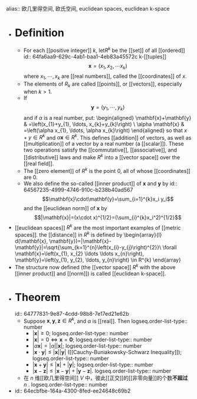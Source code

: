 alias:: 欧几里得空间, 欧氏空间, euclidean spaces, euclidean k-space

- # Definition
	- For each [[positive integer]] $k$, let$R^k$ be the [[set]] of all [[ordered]]
	  id:: 64fa6aa9-629c-4ab1-baa1-4eb83a45572c
	  k-[[tuples]]
	  $$\mathbf{x} = (x_1, x_2,\cdots x_k)$$
	  where $x_1 , \cdots, x_k$ are [[real numbers]], called the [[coordinates]] of $x$.
	- The elements of $R_k$ are called [[points]], or [[vectors]], especially when $k > 1$.
	- If $$\mathbf{y} = (y_1,\cdots, y_k)$$ and if $\alpha$ is a real number, put:
	  \begin{aligned}
	  \mathbf{x}+\mathbf{y} & =\left(x_{1}+y_{1}, \ldots, x_{k}+y_{k}\right) \\
	  \alpha \mathbf{x} & =\left(\alpha x_{1}, \ldots, \alpha x_{k}\right)
	  \end{aligned}
	  so that $x + y\in R^k$ and $\alpha\mathbf{x}\in R^k$. This defines [[addition]] of vectors, as well as [[multiplication]] of a vector by a real number (a [[scalar]]). These two operations satisfy the [[commutative]], [[associative]], and [[distributive]] laws and make $R^k$ into a [[vector space]] over the [[real field]].
	- The [[zero element]] of $R^k$ is the point $0$, all of whose [[coordinates]] are $0$.
	- We also define the so-called [[inner product]] of $\mathbf{x}$ and $\mathbf{y}$ by
	  id:: 64567235-4999-4746-910c-b238b40ad567
	  $$\mathbf{x}\cdot\mathbf{y}=\sum_{i=1}^{k}x_i y_i$$
	  and the [[euclidean norm]] of $\mathbf{x}$ by 
	  $$|\mathbf{x}|=(x\cdot x)^{1/2}=(\sum_{i}^{k}x_i^2)^{1/2}$$
- [[euclidean spaces]] $R^k$ are the most important examples of [[metric spaces]].
  the [[distance]] in $R^k$ is defined by
  \begin{array}{l}
  d(\mathbf{x}, \mathbf{y})=|\mathbf{x}-\mathbf{y}|=\sqrt{\sum_{k=1}^{n}\left(x_{i}-y_{j}\right)^{2}}\\
  \forall \mathbf{x}=\left(x_{1}, x_{2} \ldots \ldots x_{n}\right), \mathbf{y}=\left(y_{1}, y_{2}, \ldots, y_{n}\right) \in R^{k}
  \end{array}
- The structure now defined (the [[vector space]] $R^k$ with the above [[inner product]] and [[norm]]) is called [[euclidean k-space]].
- # Theorem
  id:: 64777831-9e87-4cdd-98b8-7e17ed21e62b
	- Suppose $\mathbf{x},\mathbf{y},\mathbf{z}\in R^k$, and $\alpha$ is [[real]]. Then
	  logseq.order-list-type:: number
		- $|\mathbf{x}| \ge 0$;
		  logseq.order-list-type:: number
		- $|\mathbf{x}| = 0\Longleftrightarrow \mathbf{x} = \mathbf{0}$;
		  logseq.order-list-type:: number
		- $|\alpha\mathbf{x}| = |\alpha||\mathbf{x}|$;
		  logseq.order-list-type:: number
		- $|\mathbf{x}\cdot\mathbf{y}|\le |\mathbf{x}| |\mathbf{y}|$ ([[Cauchy-Buniakowsky-Schwarz Inequality]]);
		  logseq.order-list-type:: number
		- $|\mathbf{x}+\mathbf{y}|\le |\mathbf{x}| + |\mathbf{y}|$;
		  logseq.order-list-type:: number
		- $|\mathbf{x}-\mathbf{z}|\le |\mathbf{x}-\mathbf{y}| + |\mathbf{y}-\mathbf{z}|$.
		  logseq.order-list-type:: number
	- 在 *n* 维[[欧几里得空间]] $V$ 中，彼此[[正交]]的[[非零向量]]的个数**不超过** $n$ .
	  logseq.order-list-type:: number
- id:: 64ecbfbe-164a-4300-8fed-ee24648c69b2